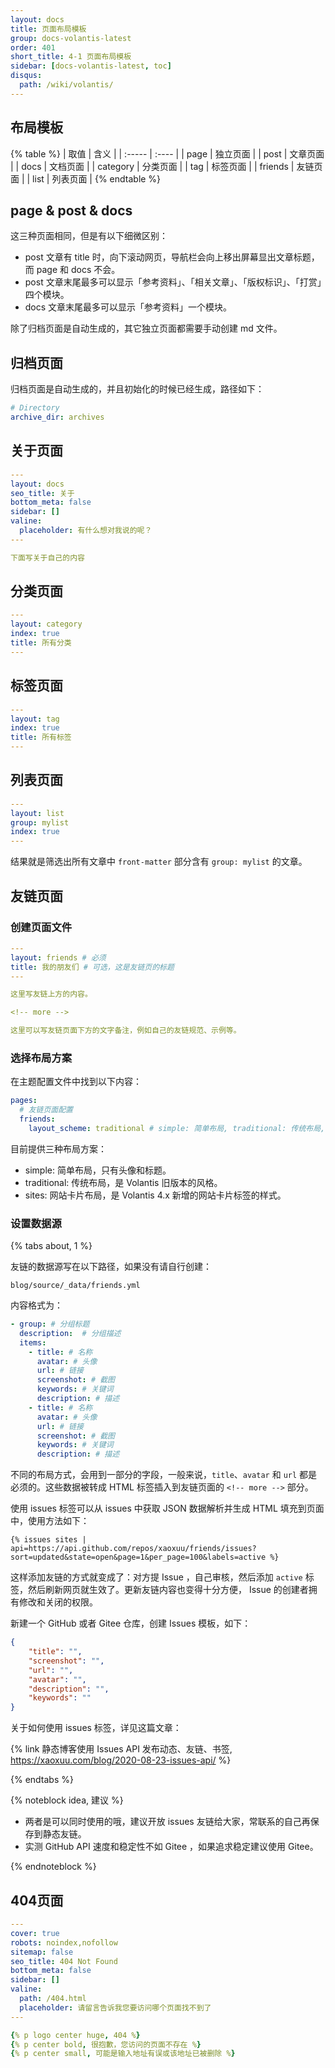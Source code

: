 ```yaml
---
layout: docs
title: 页面布局模板
group: docs-volantis-latest
order: 401
short_title: 4-1 页面布局模板
sidebar: [docs-volantis-latest, toc]
disqus:
  path: /wiki/volantis/
---
```


## 布局模板

{% table %}
| 取值  | 含义  |
| :----- | :----  |
| page | 独立页面 |
| post | 文章页面 |
| docs | 文档页面 |
| category | 分类页面 |
| tag | 标签页面 |
| friends | 友链页面 |
| list | 列表页面 |
{% endtable %}

## page & post & docs

这三种页面相同，但是有以下细微区别：

- post 文章有 title 时，向下滚动网页，导航栏会向上移出屏幕显出文章标题，而 page 和 docs 不会。
- post 文章末尾最多可以显示「参考资料」、「相关文章」、「版权标识」、「打赏」四个模块。
- docs 文章末尾最多可以显示「参考资料」一个模块。


除了归档页面是自动生成的，其它独立页面都需要手动创建 md 文件。

## 归档页面

归档页面是自动生成的，并且初始化的时候已经生成，路径如下：

```yaml blog/_config.yml
# Directory
archive_dir: archives
```

## 关于页面

```yaml Create file if not exists: source/about/index.md
---
layout: docs
seo_title: 关于
bottom_meta: false
sidebar: []
valine:
  placeholder: 有什么想对我说的呢？
---

下面写关于自己的内容

```

## 分类页面

```yaml Create file if not exists: source/categories/index.md
---
layout: category
index: true
title: 所有分类
---
```

## 标签页面

```yaml Create file if not exists: source/tags/index.md
---
layout: tag
index: true
title: 所有标签
---
```

## 列表页面

```yaml Create file if not exists: source/mylist/index.md
---
layout: list
group: mylist
index: true
---
```

结果就是筛选出所有文章中 `front-matter` 部分含有 `group: mylist` 的文章。


## 友链页面

### 创建页面文件

```yaml Create file if not exists: source/friends/index.md
---
layout: friends # 必须
title: 我的朋友们 # 可选，这是友链页的标题
---

这里写友链上方的内容。

<!-- more -->

这里可以写友链页面下方的文字备注，例如自己的友链规范、示例等。

```

### 选择布局方案

在主题配置文件中找到以下内容：

```yaml
pages:
  # 友链页面配置
  friends:
    layout_scheme: traditional # simple: 简单布局, traditional: 传统布局,  sites: 网站卡片布局
```

目前提供三种布局方案：
- simple: 简单布局，只有头像和标题。
- traditional: 传统布局，是 Volantis 旧版本的风格。
- sites: 网站卡片布局，是 Volantis 4.x 新增的网站卡片标签的样式。

### 设置数据源


{% tabs about, 1 %}

<!-- tab 静态数据源 -->

友链的数据源写在以下路径，如果没有请自行创建：
```
blog/source/_data/friends.yml
```
内容格式为：
```yaml blog/source/_data/friends.yml
- group: # 分组标题
  description:  # 分组描述
  items:
    - title: # 名称
      avatar: # 头像
      url: # 链接
      screenshot: # 截图
      keywords: # 关键词
      description: # 描述
    - title: # 名称
      avatar: # 头像
      url: # 链接
      screenshot: # 截图
      keywords: # 关键词
      description: # 描述
```

不同的布局方式，会用到一部分的字段，一般来说，`title`、`avatar` 和 `url` 都是必须的。这些数据被转成 HTML 标签插入到友链页面的 `<!-- more -->` 部分。

<!-- endtab -->

<!-- tab 动态数据源 -->

使用 issues 标签可以从 issues 中获取 JSON 数据解析并生成 HTML 填充到页面中，使用方法如下：

```
{% issues sites | api=https://api.github.com/repos/xaoxuu/friends/issues?sort=updated&state=open&page=1&per_page=100&labels=active %}
```

这样添加友链的方式就变成了：对方提 Issue ，自己审核，然后添加 `active` 标签，然后刷新网页就生效了。更新友链内容也变得十分方便， Issue 的创建者拥有修改和关闭的权限。

新建一个 GitHub 或者 Gitee 仓库，创建 Issues 模板，如下：

```json
{
    "title": "",
    "screenshot": "",
    "url": "",
    "avatar": "",
    "description": "",
    "keywords": ""
}
```

关于如何使用 issues 标签，详见这篇文章：

{% link 静态博客使用 Issues API 发布动态、友链、书签, https://xaoxuu.com/blog/2020-08-23-issues-api/ %}


<!-- endtab -->

{% endtabs %}

{% noteblock idea, 建议 %}

- 两者是可以同时使用的哦，建议开放 issues 友链给大家，常联系的自己再保存到静态友链。
- 实测 GitHub API 速度和稳定性不如 Gitee ，如果追求稳定建议使用 Gitee。

{% endnoteblock %}

## 404页面

```yaml Create file if not exists: source/404.md
---
cover: true
robots: noindex,nofollow
sitemap: false
seo_title: 404 Not Found
bottom_meta: false
sidebar: []
valine:
  path: /404.html
  placeholder: 请留言告诉我您要访问哪个页面找不到了
---

{% p logo center huge, 404 %}
{% p center bold, 很抱歉，您访问的页面不存在 %}
{% p center small, 可能是输入地址有误或该地址已被删除 %}

```
